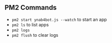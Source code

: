 #

## PM2 Commands

- `pm2 start ynab4bot.js --watch`  to start an app
- `pm2 ls`  to list apps
- `pm2 logs`
- `pm2 flush`  to clear logs
